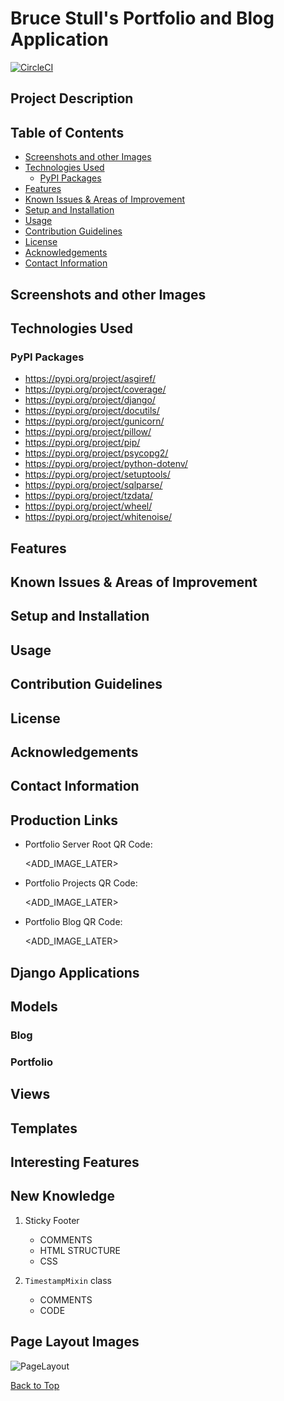 # Bruce Stull's Portfolio and Blog Application

[![CircleCI](https://dl.circleci.com/status-badge/img/circleci/Y1ZCzLfk7VvFxn1NaACyjS/YHwVRm1rHjqJB5oscyffKF/tree/main.svg?style=shield&circle-token=5b73cc224d54045a371103c5ec5fe5a22510f1ed)](https://dl.circleci.com/status-badge/redirect/circleci/Y1ZCzLfk7VvFxn1NaACyjS/YHwVRm1rHjqJB5oscyffKF/tree/main)

## Project Description

## Table of Contents

* [Screenshots and other Images](#screenshots-and-other-images)
* [Technologies Used](#technologies-used)
    * [PyPI Packages](#pypi-packages)
* [Features](#features)
* [Known Issues & Areas of Improvement](#known-issues--areas-of-improvement)
* [Setup and Installation](#setup-and-installation)
* [Usage](#usage)
* [Contribution Guidelines](#contribution-guidelines)
* [License](#license)
* [Acknowledgements](#acknowledgements)
* [Contact Information](#contact-information)

## Screenshots and other Images

## Technologies Used

### PyPI Packages

* <https://pypi.org/project/asgiref/>
* <https://pypi.org/project/coverage/>
* <https://pypi.org/project/django/>
* <https://pypi.org/project/docutils/>
* <https://pypi.org/project/gunicorn/>
* <https://pypi.org/project/pillow/>
* <https://pypi.org/project/pip/>
* <https://pypi.org/project/psycopg2/>
* <https://pypi.org/project/python-dotenv/>
* <https://pypi.org/project/setuptools/>
* <https://pypi.org/project/sqlparse/>
* <https://pypi.org/project/tzdata/>
* <https://pypi.org/project/wheel/>
* <https://pypi.org/project/whitenoise/>

## Features

## Known Issues & Areas of Improvement

## Setup and Installation

## Usage

## Contribution Guidelines

## License

## Acknowledgements

## Contact Information




## Production Links

* Portfolio Server Root QR Code:

  <ADD_IMAGE_LATER>

* Portfolio Projects QR Code:

  <ADD_IMAGE_LATER>

* Portfolio Blog QR Code:

  <ADD_IMAGE_LATER>


## Django Applications

## Models

### Blog

### Portfolio

## Views

## Templates

## Interesting Features

## New Knowledge

1. Sticky Footer
    * COMMENTS
    * HTML STRUCTURE
    * CSS

1. `TimestampMixin` class
    * COMMENTS
    * CODE

## Page Layout Images

![PageLayout](https://github.com/brucestull/bruce-stull/assets/47562501/07366f46-bd1f-4776-9f97-2400c38719b3)

[Back to Top](#bruce-stulls-portfolio-and-blog-application)

